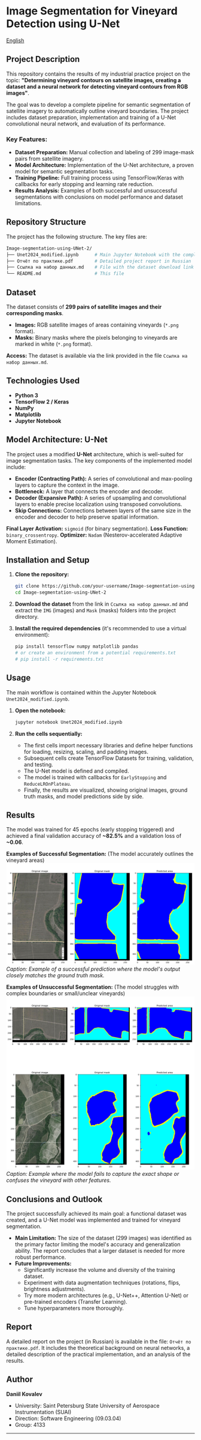 # Image Segmentation for Vineyard Detection using U-Net

[English](#image-segmentation-for-vineyard-detection-using-u-net)

## Project Description

This repository contains the results of my industrial practice project on the topic: **"Determining vineyard contours on satellite images, creating a dataset and a neural network for detecting vineyard contours from RGB images"**.

The goal was to develop a complete pipeline for semantic segmentation of satellite imagery to automatically outline vineyard boundaries. The project includes dataset preparation, implementation and training of a U-Net convolutional neural network, and evaluation of its performance.

### Key Features:
*   **Dataset Preparation:** Manual collection and labeling of 299 image-mask pairs from satellite imagery.
*   **Model Architecture:** Implementation of the U-Net architecture, a proven model for semantic segmentation tasks.
*   **Training Pipeline:** Full training process using TensorFlow/Keras with callbacks for early stopping and learning rate reduction.
*   **Results Analysis:** Examples of both successful and unsuccessful segmentations with conclusions on model performance and dataset limitations.

## Repository Structure

The project has the following structure. The key files are:

```bash
Image-segmentation-using-UNet-2/
├── Unet2024_modified.ipynb      # Main Jupyter Notebook with the complete code
├── Отчёт по практике.pdf        # Detailed project report in Russian
├── Ссылка на набор данных.md    # File with the dataset download link
└── README.md                    # This file
```
## Dataset

The dataset consists of **299 pairs of satellite images and their corresponding masks**.
*   **Images:** RGB satellite images of areas containing vineyards (`*.png` format).
*   **Masks:** Binary masks where the pixels belonging to vineyards are marked in white (`*.png` format).

**Access:** The dataset is available via the link provided in the file `Ссылка на набор данных.md`.

## Technologies Used

*   **Python 3**
*   **TensorFlow 2 / Keras**
*   **NumPy**
*   **Matplotlib**
*   **Jupyter Notebook**

## Model Architecture: U-Net

The project uses a modified **U-Net** architecture, which is well-suited for image segmentation tasks. The key components of the implemented model include:

*   **Encoder (Contracting Path):** A series of convolutional and max-pooling layers to capture the context in the image.
*   **Bottleneck:** A layer that connects the encoder and decoder.
*   **Decoder (Expansive Path):** A series of upsampling and convolutional layers to enable precise localization using transposed convolutions.
*   **Skip Connections:** Connections between layers of the same size in the encoder and decoder to help preserve spatial information.

**Final Layer Activation:** `sigmoid` (for binary segmentation).
**Loss Function:** `binary_crossentropy`.
**Optimizer:** `Nadam` (Nesterov-accelerated Adaptive Moment Estimation).

## Installation and Setup

1.  **Clone the repository:**
    ```bash
    git clone https://github.com/your-username/Image-segmentation-using-UNet-2.git
    cd Image-segmentation-using-UNet-2
    ```

2.  **Download the dataset** from the link in `Ссылка на набор данных.md` and extract the `IMG` (images) and `Mask` (masks) folders into the project directory.

3.  **Install the required dependencies** (it's recommended to use a virtual environment):
    ```bash
    pip install tensorflow numpy matplotlib pandas
    # or create an environment from a potential requirements.txt
    # pip install -r requirements.txt
    ```

## Usage

The main workflow is contained within the Jupyter Notebook `Unet2024_modified.ipynb`.

1.  **Open the notebook:**
    ```bash
    jupyter notebook Unet2024_modified.ipynb
    ```

2.  **Run the cells sequentially:**
    *   The first cells import necessary libraries and define helper functions for loading, resizing, scaling, and padding images.
    *   Subsequent cells create TensorFlow Datasets for training, validation, and testing.
    *   The U-Net model is defined and compiled.
    *   The model is trained with callbacks for `EarlyStopping` and `ReduceLROnPlateau`.
    *   Finally, the results are visualized, showing original images, ground truth masks, and model predictions side by side.

## Results

The model was trained for 45 epochs (early stopping triggered) and achieved a final validation accuracy of **~82.5%** and a validation loss of **~0.06**.

**Examples of Successful Segmentation:**
(The model accurately outlines the vineyard areas)
![Good Example 1](BadResult.png)
*Caption: Example of a successful prediction where the model's output closely matches the ground truth mask.*

**Examples of Unsuccessful Segmentation:**
(The model struggles with complex boundaries or small/unclear vineyards)
![Bad Example 1](GoodResult.png)
*Caption: Example where the model fails to capture the exact shape or confuses the vineyard with other features.*

## Conclusions and Outlook

The project successfully achieved its main goal: a functional dataset was created, and a U-Net model was implemented and trained for vineyard segmentation.

*   **Main Limitation:** The size of the dataset (299 images) was identified as the primary factor limiting the model's accuracy and generalization ability. The report concludes that a larger dataset is needed for more robust performance.
*   **Future Improvements:**
    *   Significantly increase the volume and diversity of the training dataset.
    *   Experiment with data augmentation techniques (rotations, flips, brightness adjustments).
    *   Try more modern architectures (e.g., U-Net++, Attention U-Net) or pre-trained encoders (Transfer Learning).
    *   Tune hyperparameters more thoroughly.

## Report

A detailed report on the project (in Russian) is available in the file: `Отчёт по практике.pdf`. It includes the theoretical background on neural networks, a detailed description of the practical implementation, and an analysis of the results.

## Author

**Daniil Kovalev**
*   University: Saint Petersburg State University of Aerospace Instrumentation (SUAI)
*   Direction: Software Engineering (09.03.04)
*   Group: 4133

---
